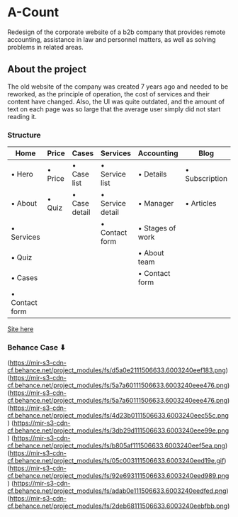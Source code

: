 # A-Count
Redesign of the corporate website of a b2b company that provides remote accounting, assistance in law and personnel matters, as well as solving problems in related areas.

## About the project
The old website of the company was created 7 years ago and needed to be reworked, as the principle of operation, the cost of services and their content have changed. Also, the UI was quite outdated, and the amount of text on each page was so large that the average user simply did not start reading it.

### Structure
| Home            | Price  | Cases       | Services        | Accounting     | Blog         | Contacts  |
| --------------- | ------ | ----------- | --------------- | -------------- | ------------ | --------- |
| • Hero          |• Price |• Case list  |• Service list   |• Details       |• Subscription| • Phone   |
| • About         |• Quiz  |• Case detail|• Service detail |• Manager       |• Articles    | • Adress  |
| • Services      |        |             |• Contact form   |• Stages of work|              | • E-mail  |
| • Quiz          |        |             |                 |• About team    |              | • Form    |
| • Cases         |        |             |                 |• Contact form  |              |  |
| • Contact form  |        |             |                 |                |              |  |

[Site here](https://a-count.net/)

### Behance Case ⬇
 
(https://mir-s3-cdn-cf.behance.net/project_modules/fs/d5a0e2111506633.6003240eef183.png)
(https://mir-s3-cdn-cf.behance.net/project_modules/fs/5a7a60111506633.6003240eee476.png)
(https://mir-s3-cdn-cf.behance.net/project_modules/fs/5a7a60111506633.6003240eee476.png)
(https://mir-s3-cdn-cf.behance.net/project_modules/fs/4d23b0111506633.6003240eec55c.png)
(https://mir-s3-cdn-cf.behance.net/project_modules/fs/3db29d111506633.6003240eee99e.png)
(https://mir-s3-cdn-cf.behance.net/project_modules/fs/b805af111506633.6003240eef5ea.png)
(https://mir-s3-cdn-cf.behance.net/project_modules/fs/05c003111506633.6003240eed19e.gif)
(https://mir-s3-cdn-cf.behance.net/project_modules/fs/92e693111506633.6003240eed989.png)
(https://mir-s3-cdn-cf.behance.net/project_modules/fs/adab0e111506633.6003240eedfed.png)
(https://mir-s3-cdn-cf.behance.net/project_modules/fs/2deb68111506633.6003240eebfbb.png)
